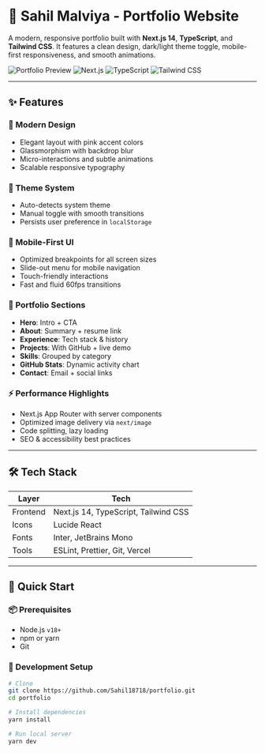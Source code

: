 # 🚀 Sahil Malviya - Portfolio Website

A modern, responsive portfolio built with **Next.js 14**, **TypeScript**, and **Tailwind CSS**. It features a clean design, dark/light theme toggle, mobile-first responsiveness, and smooth animations.

![Portfolio Preview](https://img.shields.io/badge/Status-Live-brightgreen)
![Next.js](https://img.shields.io/badge/Next.js-14-black)
![TypeScript](https://img.shields.io/badge/TypeScript-5.0-blue)
![Tailwind CSS](https://img.shields.io/badge/Tailwind-3.0-38bdf8)

---

## ✨ Features

### 🎨 Modern Design
- Elegant layout with pink accent colors
- Glassmorphism with backdrop blur
- Micro-interactions and subtle animations
- Scalable responsive typography

### 🌙 Theme System
- Auto-detects system theme
- Manual toggle with smooth transitions
- Persists user preference in `localStorage`

### 📱 Mobile-First UI
- Optimized breakpoints for all screen sizes
- Slide-out menu for mobile navigation
- Touch-friendly interactions
- Fast and fluid 60fps transitions

### 🧩 Portfolio Sections
- **Hero**: Intro + CTA
- **About**: Summary + resume link
- **Experience**: Tech stack & history
- **Projects**: With GitHub + live demo
- **Skills**: Grouped by category
- **GitHub Stats**: Dynamic activity chart
- **Contact**: Email + social links

### ⚡ Performance Highlights
- Next.js App Router with server components
- Optimized image delivery via `next/image`
- Code splitting, lazy loading
- SEO & accessibility best practices

---

## 🛠️ Tech Stack

| Layer      | Tech                                      |
|------------|-------------------------------------------|
| Frontend   | Next.js 14, TypeScript, Tailwind CSS      |
| Icons      | Lucide React                              |
| Fonts      | Inter, JetBrains Mono                     |
| Tools      | ESLint, Prettier, Git, Vercel             |

---

## 🚀 Quick Start

### 📦 Prerequisites
- Node.js `v18+`
- npm or yarn
- Git

### 🧪 Development Setup

```bash
# Clone
git clone https://github.com/Sahil18718/portfolio.git
cd portfolio

# Install dependencies
yarn install

# Run local server
yarn dev
